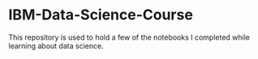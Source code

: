 # IBM-Data-Science-Course
This repository is used to hold a few of the notebooks I completed while learning about data science.
